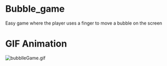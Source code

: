# Bubble_game
Easy game where the player uses a finger to move a bubble on the screen

# GIF Animation
<img src="https://s8.gifyu.com/images/bubblleGame.gif" alt="bubblleGame.gif"/>
